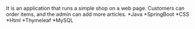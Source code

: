 It is an application that runs a simple shop on a web page. Customers can order items, and the admin can add more articles.
*Java *SpringBoot *CSS *Html *Thymeleaf *MySQL
